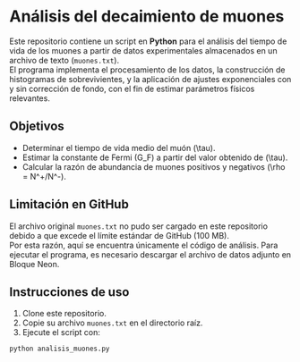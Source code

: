 # Análisis del decaimiento de muones

Este repositorio contiene un script en **Python** para el análisis del tiempo de vida de los muones a partir de datos experimentales almacenados en un archivo de texto (`muones.txt`).  
El programa implementa el procesamiento de los datos, la construcción de histogramas de sobrevivientes, y la aplicación de ajustes exponenciales con y sin corrección de fondo, con el fin de estimar parámetros físicos relevantes.

## Objetivos
- Determinar el tiempo de vida medio del muón \(\tau\).  
- Estimar la constante de Fermi \(G_F\) a partir del valor obtenido de \(\tau\).  
- Calcular la razón de abundancia de muones positivos y negativos \(\rho = N^+/N^-\).  

## Limitación en GitHub
El archivo original `muones.txt` no pudo ser cargado en este repositorio debido a que excede el límite estándar de GitHub (100 MB).  
Por esta razón, aquí se encuentra únicamente el código de análisis. Para ejecutar el programa, es necesario descargar el archivo de datos adjunto en Bloque Neon.

## Instrucciones de uso
1. Clone este repositorio.  
2. Copie su archivo `muones.txt` en el directorio raíz.  
3. Ejecute el script con:

```bash
python analisis_muones.py
